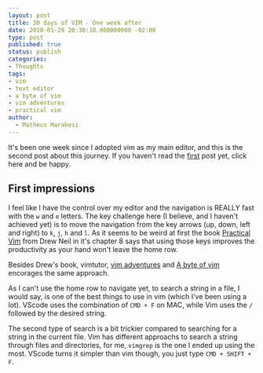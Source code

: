 ```yaml
---
layout: post
title: 30 days of VIM - One week after
date: 2018-01-29 20:30:18.000000000 -02:00
type: post
published: true
status: publish
categories:
- Thoughts
tags:
- vim
- text editor
- a byte of vim
- vim adventures
- practical vim
author:
  - Matheus Marabesi
---
```


It's been one week since I adopted vim as my main editor, and this is the second post about this journey.
If you haven't read the [first](/thoughts/2018/01/21/30-days-of-vim.html) post yet, click here and be happy.

## First impressions

I feel like I have the control over my editor and the navigation is REALLY fast with the `w` and `e` letters.
The key challenge here (I believe, and I haven't achieved yet) is to move the navigation from the key
arrows (up, down, left and right) to `k`, `j`, `h` and `l`. As it seems to be weird at first the book
[Practical Vim](https://pragprog.com/book/dnvim2/practical-vim-second-edition) from Drew Neil in it's
chapter 8 says that using those keys improves the productivity as your hand won't leave the home row.

Besides Drew's book, vimtutor, [vim adventures](https://vim-adventures.com/) and
[A byte of vim](https://vim.swaroopch.com/) encorages the same approach.

As I can't use the home row to navigate yet, to search a string in a file, I would say, is one of the
best things to use in vim (which I've been using a lot). VScode uses the combination of `CMD + F`
on MAC, while Vim uses the `/` followed by the desired string.

The second type of search is a bit trickier compared to searching for a string in the current file.
Vim has different approachs to search a string through files and directories, for me, `vimgrep`
is the one I ended up using the most. VScode turns it simpler than vim though, you just
type `CMD + SHIFT + F`.

